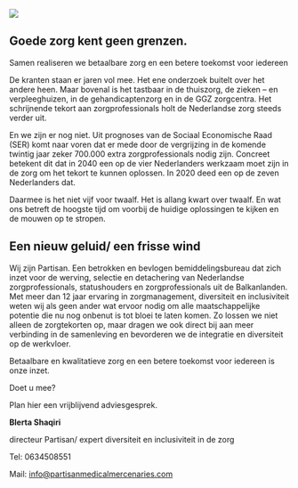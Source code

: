 ![](https://partisanmedicalmercenaries.com/wp-content/uploads/2021/09/Middel-1.svg)

## Goede zorg kent geen grenzen.

Samen realiseren we betaalbare zorg en een betere toekomst voor iedereen

De kranten staan er jaren vol mee. Het ene onderzoek buitelt over het andere heen. Maar bovenal is het tastbaar in de thuiszorg, de zieken – en verpleeghuizen, in de gehandicaptenzorg en in de GGZ zorgcentra. Het schrijnende tekort aan zorgprofessionals holt de Nederlandse zorg steeds verder uit.

En we zijn er nog niet. Uit prognoses van de Sociaal Economische Raad (SER) komt naar voren dat er mede door de vergrijzing in de komende twintig jaar zeker 700.000 extra zorgprofessionals nodig zijn. Concreet betekent dit dat in 2040 een op de vier Nederlanders werkzaam moet zijn in de zorg om het tekort te kunnen oplossen. In 2020 deed een op de zeven Nederlanders dat.

Daarmee is het niet vijf voor twaalf. Het is allang kwart over twaalf. En wat ons betreft de hoogste tijd om voorbij de huidige oplossingen te kijken en de mouwen op te stropen.

## Een nieuw geluid/ een frisse wind

Wij zijn Partisan. Een betrokken en bevlogen bemiddelingsbureau dat zich inzet voor de werving, selectie en detachering van Nederlandse zorgprofessionals, statushouders en zorgprofessionals uit de Balkanlanden. Met meer dan 12 jaar ervaring in zorgmanagement, diversiteit en inclusiviteit weten wij als geen ander wat ervoor nodig om alle maatschappelijke potentie die nu nog onbenut is tot bloei te laten komen. Zo lossen we niet alleen de zorgtekorten op, maar dragen we ook direct bij aan meer verbinding in de samenleving en bevorderen we de integratie en diversiteit op de werkvloer.

Betaalbare en kwalitatieve zorg en een betere toekomst voor iedereen is onze inzet.

Doet u mee?

Plan hier een vrijblijvend adviesgesprek.

**Blerta Shaqiri**

directeur Partisan/ expert diversiteit en inclusiviteit in de zorg

Tel: 0634508551

Mail: [info@partisanmedicalmercenaries.com](mailto:info@partisanmedicalmercenaries.com)